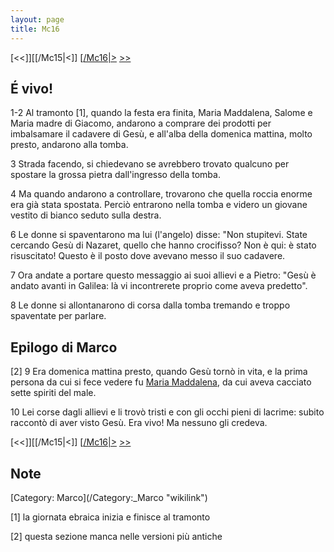 ```yaml
---
layout: page
title: Mc16
---
```


[<<]][[/Mc15|<]] [[/Mc16|>](/Mc01 "wikilink") [&gt;&gt;](/Lc01 "wikilink")

É vivo!
-------

1-2 Al tramonto [1], quando la festa era finita, Maria Maddalena, Salome e Maria madre di Giacomo, andarono a comprare dei prodotti per imbalsamare il cadavere di Gesù, e all'alba della domenica mattina, molto presto, andarono alla tomba.

3 Strada facendo, si chiedevano se avrebbero trovato qualcuno per spostare la grossa pietra dall'ingresso della tomba.

4 Ma quando andarono a controllare, trovarono che quella roccia enorme era già stata spostata. Perciò entrarono nella tomba e videro un giovane vestito di bianco seduto sulla destra.

6 Le donne si spaventarono ma lui (l'angelo) disse: "Non stupitevi. State cercando Gesù di Nazaret, quello che hanno crocifisso? Non è qui: è stato risuscitato! Questo è il posto dove avevano messo il suo cadavere.

7 Ora andate a portare questo messaggio ai suoi allievi e a Pietro: "Gesù è andato avanti in Galilea: là vi incontrerete proprio come aveva predetto".

8 Le donne si allontanarono di corsa dalla tomba tremando e troppo spaventate per parlare.

Epilogo di Marco
----------------

[2] 9 Era domenica mattina presto, quando Gesù tornò in vita, e la prima persona da cui si fece vedere fu [Maria Maddalena](/P/Maria_Maddalena "wikilink"), da cui aveva cacciato sette spiriti del male.

10 Lei corse dagli allievi e li trovò tristi e con gli occhi pieni di lacrime: subito raccontò di aver visto Gesù. Era vivo! Ma nessuno gli credeva.

[<<]][[/Mc15|<]] [[/Mc16|>](/Mc01 "wikilink") [&gt;&gt;](/Lc01 "wikilink")

Note
----

<references>
</references>
[Category: Marco](/Category:_Marco "wikilink")

[1] la giornata ebraica inizia e finisce al tramonto

[2] questa sezione manca nelle versioni più antiche
